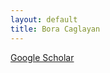```yaml
---
layout: default
title: Bora Caglayan
---
```


[Google Scholar](https://scholar.google.com/citations?user=ANZg0hsAAAAJ&hl=en)
<!---
**Journals** 
//
 1. B. Caglayan,  A. Bener,“Effect of Developer Collaboration Activity on Software Quality In Two Large Scale Projects”. Journal of Systems and Software, 2016, in print.
 2. B. Caglayan, Misirli, A. T., Bener, A., and Miranskyy, A., "Predicting Defective Modules in Different Test Phases", Software Quality Journal, Volume 23, Issue 2, pp 205-227, June 2015
 3. A. T. Misirli, B. Caglayan, A. Bener, and B. Turhan “A Retrospective Study of Software Analytics Projects: In-Depth Interviews with Practitioners”. IEEE Software, September/ October, 2013.
//  
//
**Book Chapters**
//
 1. A. Bener, A.T. Misirli, B. Caglayan, E. Kocaguneli, G. Calikli, Lessons Learned from Software Analytics in Practice, in The Art and Science of Analyzing Software Data, Tim Menzies, Christian Bird, and Tom Zimmerman (eds.), Morgan Kaufmann 2015.
 2. A. T. Misirli, A. Bener, B. Caglayan, G. Calikli, B. Turhan, “Field Studies: A Methodology for Construction and Evaluation of Recommendation Systems in Software Engineering”,“Recommendation Systems in Software Engineering”, W. Maalej, M. Robillard, R. Walker, T. Zimmermann (eds.), Springer 2014.
//
//
**Conference Proceedings and Workshops**
//
 1. S. Akbarinasaji,Soltanifar,B., Çağlayan, B., Bener, A., Kurtoğlu, A.F., Tosun, A., Miransky, A., and Kramer, B., "A Metric Suite Proposal for Logical Dependency," Wetsom, ICSE 2016, May 14-25, 2016, Austin, TX, USA.
 2. B. Soltanifar, Habayeb, M., Caglayan, B., and A. Başar Bener, "A novel point of interest (POI) location based recommender system utilizing user location and web interactions," IEEE BigDataService 2016, March 29-April 1, 2016, Oxford, UK.
 3. B. Caglayan, B. Turhan, A.B. Bener, M. Habayeb, A. Miranskyy, and E. Cialini, "Merits of Organizational Metrics in Defect Prediction: An Industrial Application", ICSE SEIP 2015, May 16-24, 2015, Florance, Italy.
 4. B. Soltanifar, S. Akbarinasaji, B. Çağlayan, A. Bener, A. Misirli and A. Filiz, “An AI Application in Industry: Building a Defect Prediction Model Using Logical Dependencies”, ICSE RAISE 2015, May 16-24, 2015, Florance, Italy.
 5. P. Lak, B. Caglayan, and A.B. Bener,"The Impact of Basic Matrix Factorization Refinements on Recommendation Accuracy", International Symposium on Big Data Computing (BDC2014), December 8-11, 2014, London, UK.
 6. Miranskyy, A., B. Caglayan, Bener, A.,and E. Cialini, “Effect of Temporal Collaboration Network, Maintenance Activity, and Experience on Defect Exposure", ESEM Industry Track, ESEM 2014, September 18-19, 2014, Torino, Italy.
 7. Kirbas, S., Sen, A., B. Caglayan, and Bener, A., “The Effect of Evolutionary Coupling on Software Defects: An Industrial Case Study on a Legacy System", ESEM Industry Track, ESEM 2014, September 18-19, 2014, Torino, Italy.
 8. Bora Caglayan, Ayse Bener and Andriy Miranskyy, Factors Affecting Team Evolution During Software Projects, Chase 2014 ICSE, 2014\\
 9. Caglayan, B., A. Bener, and A. Miranskyy, “Emergence of Developer Teams in the Collaboration Network", CHASE Workshop in ICSE 2013, May 18-26, 2013, San Francisco, USA.
 10. Gul Calikli, Bora Caglayan, Ayse Tosun and Ayse Bener, “Modeling Human Aspects to Enhance Software Quality Management”,  International Conference on Information Systems (ICIS 2012),  Orlando Florida, USA, December, 2012.
 11. Bora Caglayan and Ayse Bener, "Issue Ownership Activity In Two Large Software Projects", 9th International Workshop on Software Quality, Cary North Carolina, USA, November, 2012
 12. Bora Caglayan, Ayse Tosun-Misirli, Gul Calikli, Ayse Bener, Turgay Aytac and Burak Turhan, “Dione: An Integrated Measurement and Defect Prediction Solution”, 2012 International Symposium on the Foundations of Software Engineering (FSE-20 2012), Cary North Carolina, USA, November, 2012
 13. Bora Çağlayan, Ayse Tosun Misirli, Andriy Miranskyy, Burak Turhan and Ayse Bener. Factors Characterizing Reopened Issues: A Case Study, Promise 2012, 2012
 14. E. Kocaguneli, B. Caglayan, A. Tosun, A. Bener, "Experiences on Developer Participation and Effort Estimation", Euromicro 2011, Oulu, Finland, 2011
 15. S. Biçer, A. Bener, B. Caglayan, "Defect Prediction Using Social Network Analysis on Issue Repositories", ICSSP 2011, Waikiki, Honolulu, HI, USA, 2011
 16. A. Tosun, B. Caglayan, A. Miranskyy, A. Bener, N. Ruffolo, "Different Strokes for Different Folks: A Case Study on Software Metrics for Different Defect Categories", WeTSOM 2011, Waikiki, Honolulu, HI, USA, 2011
 17. B. Caglayan, A. Tosun, A. Miranskyy, A. Bener, N. Ruffolo, “Usage of Multiple Prediction Models Based On Defect Categories”, Promise 2010, 2010
 18. S. Alhassan, B. Çağlayan, A. Bener, “Do More People Make the Code More Defect Prone?: Social Network Analysis in OSS Projects”, SEKE 2010, San Francisco, CA, USA, 2010
 19. E. Kocagüneli, A.Tosun, A. Bener, B. Çağlayan, B. Turhan, “Prest: An Intelligent Software Metrics Extraction, Analysis and Defect Prediction Tool”, in Proceedings of the 21st International Conference on Software Engineering and Knowledge Engineering (SEKE), 2009, Boston, USA.
 20. B. Caglayan, A. Bener, S. Koch, “Merits of Using Repository Metrics in Defect Prediction”, Emerging Trends in FLOSS Research and Development, International Workshop on, 2009, Vancouver, Canada
// 
**National Conference Papers**
//
 1. . Kocaguneli, A.Tosun, B. Caglayan, A. Bener, B. Turhan, and ,"Bulutlarda Akilli Bir Yazilim Olcumleme, Hata Analiz ve Tahmin Araci: Prest", IV. Ulusal Yazilim Muhendisligi Sempozyumu, 2009, Istanbul
//
**Other**
//
 1. Tim Menzies, B. Caglayan, E. Kocaguneli, J. Krall, F. Peters, and B. Turhan, "The PROMISE Repository of empirical software engineering data", 2012
 2. B. Çağlayan, A. Bener, O. Tosun, “Usage of Alternative Models of Software Systems In Defect Prediction”, Technical Report, FBE(CMPE-04)2009-1, Boğaziçi University, November 2009
--->
